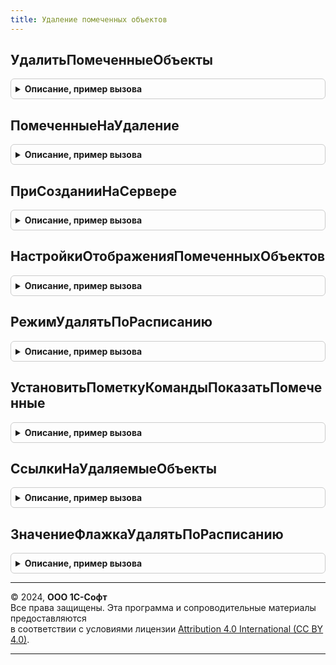```yaml
---
title: Удаление помеченных объектов
---
```



## УдалитьПомеченныеОбъекты
<details style="margin: 1em 0; padding: 0.5em; border: 1px solid #ccc; border-radius: 6px;">

<summary style="font-weight: bold; cursor: pointer;">Описание, пример вызова</summary>

```bsl

// Безвозвратно удаляет объекты, помеченные на удаление, выполняя при этом контроль ссылочной целостности.
// Следует вызывать вне транзакции, т.к. функция сама управляет транзакциями и порционностью.
//
// Параметры:
//  УдаляемыеОбъекты - Массив из ПланОбменаСсылка
//                   - Массив из СправочникСсылка
//                   - Массив из ДокументСсылка
//                   - Массив из ПланСчетовСсылка
//                   - Массив из ПланВидовРасчетаСсылка
//                   - Массив из БизнесПроцессСсылка
//                   - Массив из ЗадачаСсылка - объекты для удаления.
//  РежимУдаления - Строка - способ удаления, может принимать значения:
//		"Стандартный" - удаление объектов с контролем ссылочной целостности и сохранением возможности
//					    многопользовательской работы.
//		"Монопольный" - удаление объектов с контролем ссылочной целостности с установкой монопольного режима.
//					    Если монопольный режим установить не удалось, то будет вызвано исключение.
//		"Упрощенный"  - удаление объектов, при котором контроль ссылочной целостности выполняется только в непомеченных
//					    на удаление объектах. В помеченных на удаление объектах ссылки на удаляемые объекты будут очищены.
//
// Возвращаемое значение:
//    Структура:
//      * Успешно - Булево - Истина, если все объекты были удалены.
//      * ПрепятствующиеУдалению - ТаблицаЗначений - объекты, в которых есть ссылки на удаляемые объекты:
//        ** УдаляемыйСсылка - ЛюбаяСсылка
//        ** МестоИспользования - ЛюбаяСсылка - ссылка на объект, препятствующий удалению.
//									  - Неопределено - объект используется в константе или
//									  	в процессе удаление произошла ошибка. Информация о константе указана в поле метаданные.
//									  	Информация об ошибке указана в поле ОписаниеОшибки.
//        ** ОписаниеОшибки - Строка - описание ошибки при удалении объекта.
//        ** ПодробноеОписаниеОшибки - Строка - подробное описание ошибки при удалении объекта.
//        ** Метаданные - ОбъектМетаданных - описание метаданных объекта, препятствующего удалению.
//        * Удаленные - Массив из ЛюбаяСсылка- успешно удаленные объекты.
//        * НеУдаленные - Массив из ЛюбаяСсылка - не удаленные объекты.
//
Функция УдалитьПомеченныеОбъекты(УдаляемыеОбъекты, РежимУдаления = "Стандартный") Экспорт
```

Пример вызова
```bsl
Результат = УдалениеПомеченныхОбъектов.УдалитьПомеченныеОбъекты(УдаляемыеОбъекты, РежимУдаления);
```
</details>

## ПомеченныеНаУдаление
<details style="margin: 1em 0; padding: 0.5em; border: 1px solid #ccc; border-radius: 6px;">

<summary style="font-weight: bold; cursor: pointer;">Описание, пример вызова</summary>

```bsl

// Формирует помеченные на удаление с учетом разделения и фильтрацией служебных и предопределенных объектов.
// При выполнении в разделенном сеансе будут возвращены объекты с учетом разделителя.
// Предопределенные элементы исключаются из результата поиска.
//
// Параметры:
//   ОтборМетаданных - СписокЗначений из Строка - список из полных имен метаданных, в которых будет
// 												 выполнен поиск помеченных на удаление.
// 												 Например, "Справочник.Номенклатура".
//                   - Неопределено - отбор по объектам метаданных накладываться не будет.
//
//  ИскатьТехнологическиеОбъекты - Булево - если Истина, то поиск будет осуществляться в объектах метаданных,
//											добавленных в исключения поиска ссылок.
//											см. ОбщегоНазначения.ИсключенияПоискаСсылок.
//											Например, в справочнике КлючиДоступа.
//
//
// Возвращаемое значение:
//   Массив из ЛюбаяСсылка
//
Функция ПомеченныеНаУдаление(Знач ОтборМетаданных = Неопределено, ИскатьТехнологическиеОбъекты = Ложь) Экспорт
```

Пример вызова
```bsl
Результат = УдалениеПомеченныхОбъектов.ПомеченныеНаУдаление(ОтборМетаданных, ИскатьТехнологическиеОбъекты);
```
</details>

## ПриСозданииНаСервере
<details style="margin: 1em 0; padding: 0.5em; border: 1px solid #ccc; border-radius: 6px;">

<summary style="font-weight: bold; cursor: pointer;">Описание, пример вызова</summary>

```bsl

// Устанавливает видимость помеченных на удаление.
//
// Параметры:
//   Форма - ФормаКлиентскогоПриложения - форма с динамическим списком
//   НастройкиОтображенияПомеченныхОбъектов - см. НастройкиОтображенияПомеченныхОбъектов
//                                          - ТаблицаФормы - элемент формы динамического списка.
//
// Пример:
// 	// Для настройки одного списка
// 	УдалениеПомеченныхОбъектов.ПриСозданииНаСервере(ЭтотОбъект, Элементы.Список);
//
// 	// Для настройки нескольких списков
// 	НастройкиОтображенияПомеченных = УдалениеПомеченныхОбъектов.НастройкиОтображенияПомеченныхОбъектов();
// 	Настройка = НастройкиОтображения.Добавить();
// 	Настройка.ИмяЭлементаФормы = Элементы.Список1.Имя;
// 	Настройка = НастройкиОтображения.Добавить();
// 	Настройка.ИмяЭлементаФормы = Элементы.Список2.Имя;
//
// 	// Установка основной таблицы необходима для перехода к спискам помеченных объектов
// 	// с предустановленным отбором
// 	ОсновныеТаблицыСписка = Новый СписокЗначений();
// 	ОсновныеТаблицыСписка.Добавить("Справочник.Номенклатура");
// 	Настройка.ТипыМетаданных = ОсновныеТаблицыСписка;
// 	УдалениеПомеченныхОбъектов.ПриСозданииНаСервере(ЭтотОбъект, НастройкиОтображенияПомеченных);
//
Процедура ПриСозданииНаСервере(Форма, Знач НастройкиОтображенияПомеченныхОбъектов) Экспорт
```

Пример вызова
```bsl
УдалениеПомеченныхОбъектов.ПриСозданииНаСервере(Форма, НастройкиОтображенияПомеченныхОбъектов) 
```
</details>

## НастройкиОтображенияПомеченныхОбъектов
<details style="margin: 1em 0; padding: 0.5em; border: 1px solid #ccc; border-radius: 6px;">

<summary style="font-weight: bold; cursor: pointer;">Описание, пример вызова</summary>

```bsl

// Формирует настройки отображения помеченных на удаления объектов.
//
// Возвращаемое значение:
//   ТаблицаЗначений:
//   * ИмяЭлементаФормы - Строка - имя таблицы формы, связанного с динамическим списком.
//   * ТипыМетаданных - СписокЗначений из Строка - типы объектов, отображаемых в динамическом списке.
//   * ИмяСписка - Строка - необязательный. Имя динамического списка на форме.
//
Функция НастройкиОтображенияПомеченныхОбъектов() Экспорт
```

Пример вызова
```bsl
Результат = УдалениеПомеченныхОбъектов.НастройкиОтображенияПомеченныхОбъектов() 
```
</details>

## РежимУдалятьПоРасписанию
<details style="margin: 1em 0; padding: 0.5em; border: 1px solid #ccc; border-radius: 6px;">

<summary style="font-weight: bold; cursor: pointer;">Описание, пример вызова</summary>

```bsl

// Возвращает информацию о настройках удаления помеченных по расписанию.
// Пример использования см. в документации.
//
// Возвращаемое значение:
//   Структура:
//   * Расписание - см. РегламентныеЗаданияСервер.РасписаниеРегламентногоЗадания
//   * Использование - Булево - признак использования регламентного задания.
//
Функция РежимУдалятьПоРасписанию() Экспорт
```

Пример вызова
```bsl
Результат = УдалениеПомеченныхОбъектов.РежимУдалятьПоРасписанию() 
```
</details>

## УстановитьПометкуКомандыПоказатьПомеченные
<details style="margin: 1em 0; padding: 0.5em; border: 1px solid #ccc; border-radius: 6px;">

<summary style="font-weight: bold; cursor: pointer;">Описание, пример вызова</summary>

```bsl

// Устанавливает пометку команды Показать помеченные в соответствии с сохраненными настройками пользователя.
// Используется для установки начального значения пометки кнопки формы.
//
// Параметры:
//   Форма - ФормаКлиентскогоПриложения
//   ТаблицаФормы - ТаблицаФормы - таблица формы, связанная с динамическим списком
//   КнопкаФормы - КнопкаФормы - кнопка, связанная с командой Показать помеченные
//
Процедура УстановитьПометкуКомандыПоказатьПомеченные(Форма, ТаблицаФормы, КнопкаФормы) Экспорт
```

Пример вызова
```bsl
УдалениеПомеченныхОбъектов.УстановитьПометкуКомандыПоказатьПомеченные(Форма, ТаблицаФормы, КнопкаФормы) 
```
</details>

## СсылкиНаУдаляемыеОбъекты
<details style="margin: 1em 0; padding: 0.5em; border: 1px solid #ccc; border-radius: 6px;">

<summary style="font-weight: bold; cursor: pointer;">Описание, пример вызова</summary>

```bsl

// Возвращает перечень объектов, которые удаляются в текущий момент и на которые есть ссылки в объекте Источник.
// Для наборов записей, подчиненных регистратору, возвращает всегда пустой список ссылок:
//  - для уменьшения влияния контроля на производительность;
//  - для бесперебойной работы автоматических механизмов формирования движений (например, закрытия месяца).
//
// Параметры:
//   Источник - СправочникОбъект
//            - ДокументОбъект
//            - РегистрСведенийНаборЗаписей - объект, в котором будет выполнен поиск удаляемых объектов.
//
// Возвращаемое значение:
//   Соответствие из КлючИЗначение:
//   * Ключ - ЛюбаяСсылка - удаляемый объект, ссылка на который есть в объекте Источник.
//   * Значение - Строка - представление ссылки.
//
Функция СсылкиНаУдаляемыеОбъекты(Источник) Экспорт
```

Пример вызова
```bsl
Результат = УдалениеПомеченныхОбъектов.СсылкиНаУдаляемыеОбъекты(Источник) 
```
</details>

## ЗначениеФлажкаУдалятьПоРасписанию
<details style="margin: 1em 0; padding: 0.5em; border: 1px solid #ccc; border-radius: 6px;">

<summary style="font-weight: bold; cursor: pointer;">Описание, пример вызова</summary>

```bsl

// Устарела. Состояние флажка для формы настроек удаления помеченных объектов.
// Следует использовать УдалениеПомеченныхОбъектов.РежимУдалятьПоРасписанию.
//
// Возвращаемое значение:
//   Булево - значение.
//
Функция ЗначениеФлажкаУдалятьПоРасписанию() Экспорт
```

Пример вызова
```bsl
Результат = УдалениеПомеченныхОбъектов.ЗначениеФлажкаУдалятьПоРасписанию() 
```
</details>

---

© 2024, **ООО 1С-Софт**  
Все права защищены. Эта программа и сопроводительные материалы предоставляются  
в соответствии с условиями лицензии [Attribution 4.0 International (CC BY 4.0)](https://creativecommons.org/licenses/by/4.0/legalcode).

---
